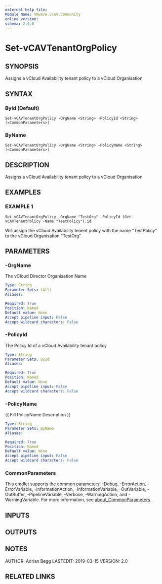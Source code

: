 ```yaml
---
external help file:
Module Name: VMware.vCAV.Community
online version:
schema: 2.0.0
---
```


# Set-vCAVTenantOrgPolicy

## SYNOPSIS
Assigns a vCloud Availability tenant policy to a vCloud Organisation

## SYNTAX

### ById (Default)
```
Set-vCAVTenantOrgPolicy -OrgName <String> -PolicyId <String> [<CommonParameters>]
```

### ByName
```
Set-vCAVTenantOrgPolicy -OrgName <String> -PolicyName <String> [<CommonParameters>]
```

## DESCRIPTION
Assigns a vCloud Availability tenant policy to a vCloud Organisation

## EXAMPLES

### EXAMPLE 1
```
Set-vCAVTenantOrgPolicy -OrgName "TestOrg" -PolicyId (Get-vCAVTenantPolicy -Name "TestPolicy").id
```

Will assign the vCloud Availability tenent policy with the name "TestPolicy" to the vCloud Organisation "TestOrg"

## PARAMETERS

### -OrgName
The vCloud Director Organisation Name

```yaml
Type: String
Parameter Sets: (All)
Aliases:

Required: True
Position: Named
Default value: None
Accept pipeline input: False
Accept wildcard characters: False
```

### -PolicyId
The Policy Id of a vCloud Availability tenant policy

```yaml
Type: String
Parameter Sets: ById
Aliases:

Required: True
Position: Named
Default value: None
Accept pipeline input: False
Accept wildcard characters: False
```

### -PolicyName
{{ Fill PolicyName Description }}

```yaml
Type: String
Parameter Sets: ByName
Aliases:

Required: True
Position: Named
Default value: None
Accept pipeline input: False
Accept wildcard characters: False
```

### CommonParameters
This cmdlet supports the common parameters: -Debug, -ErrorAction, -ErrorVariable, -InformationAction, -InformationVariable, -OutVariable, -OutBuffer, -PipelineVariable, -Verbose, -WarningAction, and -WarningVariable. For more information, see [about_CommonParameters](http://go.microsoft.com/fwlink/?LinkID=113216).

## INPUTS

## OUTPUTS

## NOTES
AUTHOR: Adrian Begg
LASTEDIT: 2019-03-15
VERSION: 2.0

## RELATED LINKS
